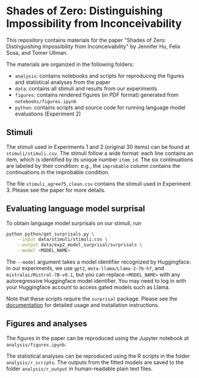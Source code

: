 # Shades of Zero: Distinguishing Impossibility from Inconceivability

This repository contains materials for the paper "Shades of Zero: Distinguishing Impossibility from Inconceivability"
by Jennifer Hu, Felix Sosa, and Tomer Ullman.

The materials are organized in the following folders:
- `analysis`: contains notebooks and scripts for reproducing the figures and
statistical analyses from the paper
- `data`: contains all stimuli and results from our experiments
- `figures`: contains rendered figures (in PDF format) generated from `notebooks/figures.ipynb`
- `python`: contains scripts and source code for running language model evaluations (Experiment 2)

## Stimuli

The stimuli used in Experiments 1 and 2 (original 30 items) can be found at
`stimuli/stimuli.csv`. The stimuli follow a wide format: each line contains an 
item, which is identified by its unique number `item_id`. The six continuations
are labeled by their condition: e.g., the `improbable` column contains the
continuations in the improbable condition.

The file `stimuli_agree75_clean.csv` contains the stimuli used in Experiment 3.
Please see the paper for more details.

## Evaluating language model surprisal

To obtain language model surprisals on our stimuli, run
```bash
python python/get_surprisals.py \
    --input data/stimuli/stimuli.csv \
    --output data/exp2_model_surprisal/surprisals \
    --model <MODEL_NAME>
```
The `--model` argument takes a model identifier recognized by Huggingface.
In our experiments, we use `gpt2`, `meta-llama/Llama-2-7b-hf`, and 
`mistralai/Mistral-7B-v0.1`, but you can replace `<MODEL_NAME>` with any 
autoregressive Huggingface model identifier. You may need to log in with your 
Huggingface account to access gated models such as Llama. 

Note that these scripts require the `surprisal` package.
Please see the [documentation](https://aalok-sathe.github.io/surprisal/surprisal.html)
for detailed usage and installation instructions.

## Figures and analyses

The figures in the paper can be reproduced using the Jupyter notebook at
`analysis/figures.ipynb`.

The statistical analyses can be reproduced using the R scripts in the folder
`analysis/r_scripts`. The outputs from the fitted models are saved to the folder
`analysis/r_output` in human-readable plain text files.